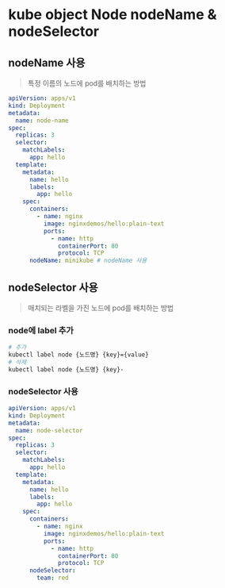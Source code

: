 # kube object Node nodeName & nodeSelector

## nodeName 사용

> 특정 이름의 노드에 pod를 배치하는 방법

```yaml
apiVersion: apps/v1
kind: Deployment
metadata:
  name: node-name
spec:
  replicas: 3
  selector:
    matchLabels:
      app: hello
  template:
    metadata:
      name: hello
      labels:
        app: hello
    spec:
      containers:
        - name: nginx
          image: nginxdemos/hello:plain-text
          ports:
            - name: http
              containerPort: 80
              protocol: TCP
      nodeName: minikube # nodeName 사용
```

## nodeSelector 사용

> 매치되는 라벨을 가진 노드에 pod를 배치하는 방법

### node에 label 추가

```sh
# 추가
kubectl label node {노드명} {key}={value}
# 삭제
kubectl label node {노드명} {key}-
```

### nodeSelector 사용

```yaml
apiVersion: apps/v1
kind: Deployment
metadata:
  name: node-selector
spec:
  replicas: 3
  selector:
    matchLabels:
      app: hello
  template:
    metadata:
      name: hello
      labels:
        app: hello
    spec:
      containers:
        - name: nginx
          image: nginxdemos/hello:plain-text
          ports:
            - name: http
              containerPort: 80
              protocol: TCP
      nodeSelector:
        team: red
```
